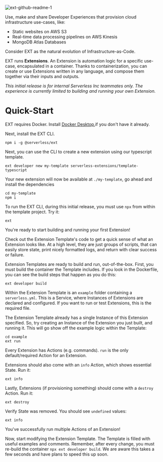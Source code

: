 ![ext-github-readme-1](https://github.com/serverless/ext/assets/2752551/2bdb2b4f-b85b-4487-88ae-c5c4d4716b2b)

Use, make and share Developer Experiences that provision cloud infrastructure use-cases, like:

- Static websites on AWS S3
- Real-time data processing pipelines on AWS Kinesis
- MongoDB Atlas Databases

Consider EXT as the natural evolution of Infrastructure-as-Code.

EXT runs **Extensions**. An Extension is automation logic for a specific use-case, encapsulated in a container. Thanks to containerization, you can create or use Extensions written in any language, and compose them together via their inputs and outputs.

_This initial release is for internal Serverless Inc teammates only. The experience is currently limited to building and running your own Extension._

# Quick-Start

EXT requires Docker. Install [Docker Desktop](https://www.docker.com/products/docker-desktop/),if you don't have it already.

Next, install the EXT CLI.

```
npm i -g @serverless/ext
```

Next, you can use the CLI to create a new extension using our typescript template.

```
ext developer new my-template serverless-extensions/template-typescript
```

Your new extension will now be available at `./my-template`, go ahead and install the dependencies

```
cd my-template
npm i
```

To run the EXT CLI, during this initial release, you must use `npx` from within the template project. Try it:

```
ext
```

You're ready to start building and running your first Extension!

Check out the Extension Template's code to get a quick sense of what an Extension looks like. At a high level, they are just groups of scripts, that can easily store state, print nicely formatted logs, and return with clear success or failure.

Extension Templates are ready to build and run, out-of-the-box. First, you must build the container the Template includes. If you look in the Dockerfile, you can see the build steps that happen as you do this:

```
ext developer build
```

Within the Extension Template is an `example` folder containing a `serverless.yml`. This is a Service, where Instances of Extensions are declared and configured. If you want to run or test Extensions, this is the required file.

The Extension Template already has a single Instance of this Extension specified. So, try creating an Instance of the Extension you just built, and running it. This will go show off the example logic within the Template:

```
cd example
ext run
```

Every Extension has Actions (e.g. commands). `run` is the only default/required Action for an Extension.

Extensions should also come with an `info` Action, which shows essential State. Run it:

```
ext info
```

Lastly, Extensions (if provisioning something) should come with a `destroy` Action. Run it:

```
ext destroy
```

Verify State was removed. You should see `undefined` values:

```
ext info
```

You've successfully run multiple Actions of an Extension!

Now, start modifying the Extension Template. The Template is filled with useful examples and comments. Remember, after every change, you must re-build the container `npx ext developer build`. We are aware this takes a few seconds and have plans to speed this up soon.
